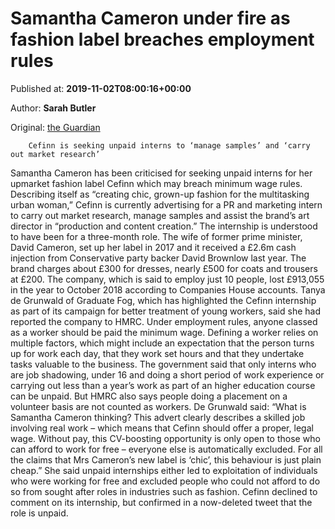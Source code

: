 
# Samantha Cameron under fire as fashion label breaches employment rules

Published at: **2019-11-02T08:00:16+00:00**

Author: **Sarah Butler**

Original: [the Guardian](https://www.theguardian.com/business/2019/nov/02/samantha-cameron-under-fire-as-fashion-label-breaches-employment-rules)


        Cefinn is seeking unpaid interns to ‘manage samples’ and ‘carry out market research’
      
Samantha Cameron has been criticised for seeking unpaid interns for her upmarket fashion label Cefinn which may breach minimum wage rules.
Describing itself as “creating chic, grown-up fashion for the multitasking urban woman,” Cefinn is currently advertising for a PR and marketing intern to carry out market research, manage samples and assist the brand’s art director in “production and content creation.” The internship is understood to have been for a three-month role.
The wife of former prime minister, David Cameron, set up her label in 2017 and it received a £2.6m cash injection from Conservative party backer David Brownlow last year. The brand charges about £300 for dresses, nearly £500 for coats and trousers at £200. The company, which is said to employ just 10 people, lost £913,055 in the year to October 2018 according to Companies House accounts.
Tanya de Grunwald of Graduate Fog, which has highlighted the Cefinn internship as part of its campaign for better treatment of young workers, said she had reported the company to HMRC.
Under employment rules, anyone classed as a worker should be paid the minimum wage. Defining a worker relies on multiple factors, which might include an expectation that the person turns up for work each day, that they work set hours and that they undertake tasks valuable to the business. The government said that only interns who are job shadowing, under 16 and doing a short period of work experience or carrying out less than a year’s work as part of an higher education course can be unpaid.
But HMRC also says people doing a placement on a volunteer basis are not counted as workers.
De Grunwald said: “What is Samantha Cameron thinking? This advert clearly describes a skilled job involving real work – which means that Cefinn should offer a proper, legal wage. Without pay, this CV-boosting opportunity is only open to those who can afford to work for free – everyone else is automatically excluded. For all the claims that Mrs Cameron’s new label is ‘chic’, this behaviour is just plain cheap.”
She said unpaid internships either led to exploitation of individuals who were working for free and excluded people who could not afford to do so from sought after roles in industries such as fashion.
Cefinn declined to comment on its internship, but confirmed in a now-deleted tweet that the role is unpaid.

